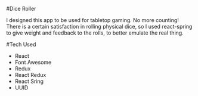 #Dice Roller

I designed this app to be used for tabletop gaming. No more counting!
There is a certain satisfaction in rolling physical dice, so I used react-spring to give weight and feedback to the rolls, to better emulate the real thing.

#Tech Used

- React
- Font Awesome
- Redux
- React Redux
- React Sring
- UUID
